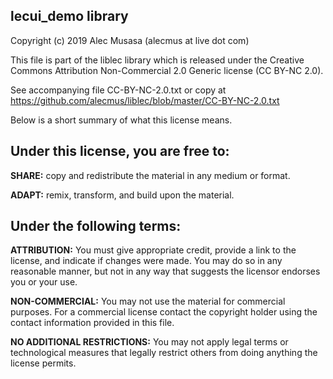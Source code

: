 lecui_demo library
-----------------------------------------------------------
Copyright (c) 2019 Alec Musasa (alecmus at live dot com)

This file is part of the liblec library which is released
under the Creative Commons Attribution Non-Commercial
2.0 Generic license (CC BY-NC 2.0).

See accompanying file CC-BY-NC-2.0.txt or copy at
https://github.com/alecmus/liblec/blob/master/CC-BY-NC-2.0.txt

Below is a short summary of what this license means.

Under this license, you are free to:
------------------------------------
<p>
    <b>SHARE:</b> copy and redistribute the material in any medium or format.
</p>
<p>
    <b>ADAPT:</b> remix, transform, and build upon the material.
</p>

Under the following terms:
--------------------------
<p>
    <b>ATTRIBUTION:</b> You must give appropriate credit, provide a link to the
    license, and indicate if changes were made. You may do so in any
    reasonable manner, but not in any way that suggests the licensor endorses
    you or your use.
</p>
<p>
    <b>NON-COMMERCIAL:</b> You may not use the material for commercial purposes. For
    a commercial license contact the copyright holder using the contact
    information provided in this file.
</p>
<p>
    <b>NO ADDITIONAL RESTRICTIONS:</b> You may not apply legal terms or technological
    measures that legally restrict others from doing anything the license permits.
</p>
